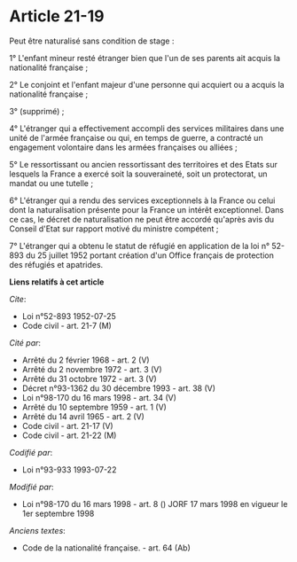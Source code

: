 # Article 21-19

Peut être naturalisé sans condition de stage :

1° L'enfant mineur resté étranger bien que l'un de ses parents ait acquis la nationalité française ;

2° Le conjoint et l'enfant majeur d'une personne qui acquiert ou a acquis la nationalité française ;

3° (supprimé) ;

4°  L'étranger qui a effectivement accompli des services militaires dans une unité de l'armée française ou qui, en temps de
guerre, a contracté un engagement volontaire dans les armées françaises ou alliées ;

5°  Le ressortissant ou ancien ressortissant des territoires et des Etats sur lesquels la France a exercé soit la
souveraineté, soit un protectorat, un mandat ou une tutelle ;

6° L'étranger qui a rendu des services exceptionnels à la France ou celui dont la naturalisation présente pour la France un
intérêt exceptionnel. Dans ce cas, le décret de naturalisation ne peut être accordé qu'après avis du Conseil d'Etat sur
rapport motivé du ministre compétent ;

7° L'étranger qui a obtenu le statut de réfugié en application de la loi n° 52-893 du 25 juillet 1952 portant création d'un
Office français de protection des réfugiés et apatrides.

**Liens relatifs à cet article**

_Cite_:

  - Loi n°52-893 1952-07-25
  - Code civil - art. 21-7 (M)

_Cité par_:

  - Arrêté du 2 février 1968 - art. 2 (V)
  - Arrêté du 2 novembre 1972 - art. 3 (V)
  - Arrêté du 31 octobre 1972 - art. 3 (V)
  - Décret n°93-1362 du 30 décembre 1993 - art. 38 (V)
  - Loi n°98-170 du 16 mars 1998 - art. 34 (V)
  - Arrêté du 10 septembre 1959 - art. 1 (V)
  - Arrêté du 14 avril 1965 - art. 2 (V)
  - Code civil - art. 21-17 (V)
  - Code civil - art. 21-22 (M)

_Codifié par_:

  - Loi n°93-933 1993-07-22

_Modifié par_:

  - Loi n°98-170 du 16 mars 1998 - art. 8 () JORF 17 mars 1998 en vigueur le 1er septembre 1998

_Anciens textes_:

  - Code de la nationalité française. - art. 64 (Ab)
